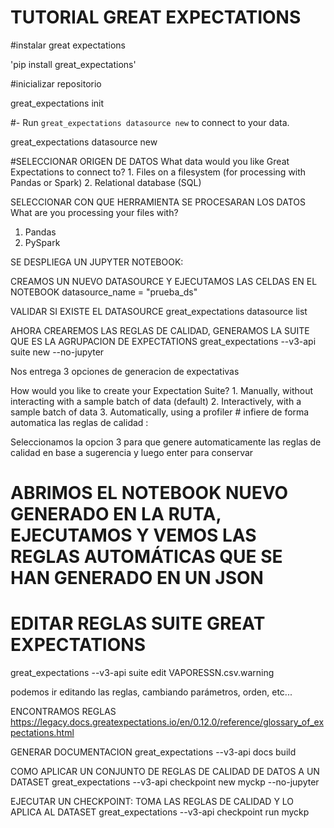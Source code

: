 # TUTORIAL GREAT EXPECTATIONS

#instalar great expectations

'pip install great_expectations'


#inicializar repositorio

great_expectations init

#- Run `great_expectations datasource new` to connect to your data.

great_expectations datasource new


#SELECCIONAR ORIGEN DE DATOS
What data would you like Great Expectations to connect to?
    1. Files on a filesystem (for processing with Pandas or Spark)
    2. Relational database (SQL)


SELECCIONAR CON QUE HERRAMIENTA SE PROCESARAN LOS DATOS
What are you processing your files with?
1. Pandas
2. PySpark


SE DESPLIEGA UN JUPYTER NOTEBOOK:

CREAMOS UN NUEVO DATASOURCE Y EJECUTAMOS LAS CELDAS EN EL NOTEBOOK
datasource_name = "prueba_ds"

VALIDAR SI EXISTE EL DATASOURCE
great_expectations datasource list


AHORA CREAREMOS LAS REGLAS DE CALIDAD, GENERAMOS LA SUITE QUE ES LA AGRUPACION DE EXPECTATIONS
great_expectations --v3-api suite new --no-jupyter


Nos entrega 3 opciones de generacion de expectativas

How would you like to create your Expectation Suite?
    1. Manually, without interacting with a sample batch of data (default)
    2. Interactively, with a sample batch of data
    3. Automatically, using a profiler  # infiere de forma automatica las reglas de calidad
: 

Seleccionamos la opcion 3 para que genere automaticamente las reglas de calidad en base a sugerencia y luego enter para conservar 


# ABRIMOS EL NOTEBOOK NUEVO GENERADO EN LA RUTA, EJECUTAMOS Y VEMOS LAS REGLAS AUTOMÁTICAS QUE SE HAN GENERADO EN UN JSON


# EDITAR REGLAS SUITE GREAT EXPECTATIONS
great_expectations --v3-api suite edit VAPORESSN.csv.warning

podemos ir editando las reglas, cambiando parámetros, orden, etc...


ENCONTRAMOS REGLAS
https://legacy.docs.greatexpectations.io/en/0.12.0/reference/glossary_of_expectations.html


GENERAR DOCUMENTACION
great_expectations --v3-api docs build


COMO APLICAR UN CONJUNTO DE REGLAS DE CALIDAD DE DATOS A UN DATASET
great_expectations --v3-api checkpoint new myckp --no-jupyter

EJECUTAR UN CHECKPOINT: TOMA LAS REGLAS DE CALIDAD Y LO APLICA AL DATASET
great_expectations --v3-api checkpoint run myckp
